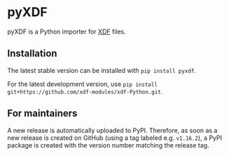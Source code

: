 pyXDF
=====

pyXDF is a Python importer for [XDF](https://github.com/sccn/xdf) files.

## Installation

The latest stable version can be installed with `pip install pyxdf`.

For the latest development version, use `pip install git+https://github.com/xdf-modules/xdf-Python.git`.

## For maintainers

A new release is automatically uploaded to PyPI. Therefore, as soon as a new release is created on GitHub (using a tag labeled e.g. `v1.16.2`), a PyPI package is created with the version number matching the release tag.
